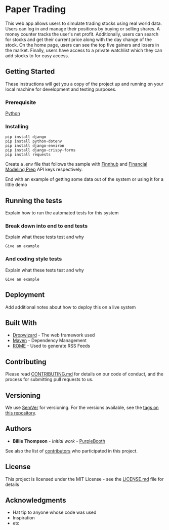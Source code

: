 # Paper Trading

This web app allows users to simulate trading stocks using real world data. Users can log in and manage their positions by buying or selling shares.
A money counter tracks the user's net profit. Additionally, users can search for stocks and get their current price along with the day change of the 
stock. On the home page, users can see the top five gainers and losers in the market. Finally, users have access to a private watchlist which they 
can add stocks to for easy access.

## Getting Started

These instructions will get you a copy of the project up and running on your local machine for development and testing purposes.

### Prerequisite

[Python](https://www.python.org/downloads/)

### Installing

```
pip install django
pip install python-dotenv
pip install django-environ
pip install django-crispy-forms
pip install requests
```
Create a .env file that follows the sample with [Finnhub](https://finnhub.io/) and [Financial Modeling Prep](https://financialmodelingprep.com/) API keys respectively.

End with an example of getting some data out of the system or using it for a little demo

## Running the tests

Explain how to run the automated tests for this system

### Break down into end to end tests

Explain what these tests test and why

```
Give an example
```

### And coding style tests

Explain what these tests test and why

```
Give an example
```

## Deployment

Add additional notes about how to deploy this on a live system

## Built With

* [Dropwizard](http://www.dropwizard.io/1.0.2/docs/) - The web framework used
* [Maven](https://maven.apache.org/) - Dependency Management
* [ROME](https://rometools.github.io/rome/) - Used to generate RSS Feeds

## Contributing

Please read [CONTRIBUTING.md](https://gist.github.com/PurpleBooth/b24679402957c63ec426) for details on our code of conduct, and the process for submitting pull requests to us.

## Versioning

We use [SemVer](http://semver.org/) for versioning. For the versions available, see the [tags on this repository](https://github.com/your/project/tags). 

## Authors

* **Billie Thompson** - *Initial work* - [PurpleBooth](https://github.com/PurpleBooth)

See also the list of [contributors](https://github.com/your/project/contributors) who participated in this project.

## License

This project is licensed under the MIT License - see the [LICENSE.md](LICENSE.md) file for details

## Acknowledgments

* Hat tip to anyone whose code was used
* Inspiration
* etc

